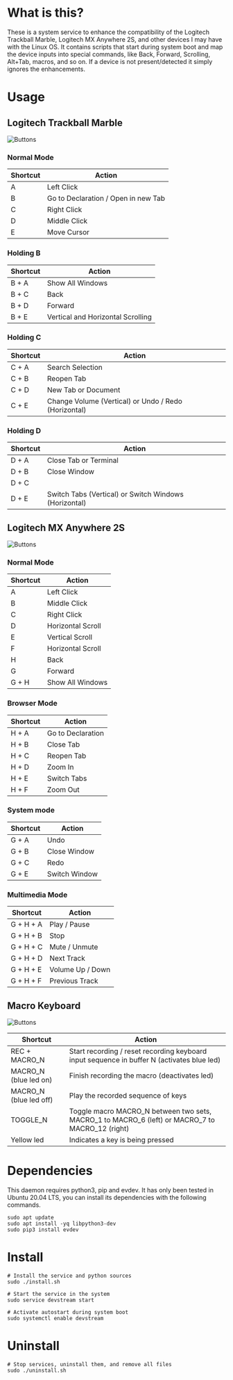# What is this?

These is a system service to enhance the compatibility of the Logitech Trackball Marble, Logitech MX Anywhere 2S, and other devices I may have with the Linux OS. It contains scripts that start during system boot and map the device inputs into special commands, like Back, Forward, Scrolling, Alt+Tab, macros, and so on. If a device is not present/detected it simply ignores the enhancements.

# Usage

## Logitech Trackball Marble

![Buttons](images/keys_marble.png)

### Normal Mode

| Shortcut | Action                              |
| -------- | ----------------------------------- |
| A        | Left Click                          |
| B        | Go to Declaration / Open in new Tab |
| C        | Right Click                         |
| D        | Middle Click                        |
| E        | Move Cursor                         |

### Holding B

| Shortcut | Action                            |
| -------- | --------------------------------- |
| B + A    | Show All Windows                  |
| B + C    | Back                              |
| B + D    | Forward                           |
| B + E    | Vertical and Horizontal Scrolling |

### Holding C

| Shortcut | Action                                               |
| -------- | ---------------------------------------------------- |
| C + A    | Search Selection                                     |
| C + B    | Reopen Tab                                           |
| C + D    | New Tab or Document                                  |
| C + E    | Change Volume (Vertical) or Undo / Redo (Horizontal) |

### Holding D

| Shortcut | Action                                                |
| -------- | ----------------------------------------------------- |
| D + A    | Close Tab or Terminal                                 |
| D + B    | Close Window                                          |
| D + C    |                                                       |
| D + E    | Switch Tabs (Vertical) or Switch Windows (Horizontal) |

## Logitech MX Anywhere 2S

![Buttons](images/keys_mx2s.png)

### Normal Mode

| Shortcut | Action            |
| -------- | ----------------- |
| A        | Left Click        |
| B        | Middle Click      |
| C        | Right Click       |
| D        | Horizontal Scroll |
| E        | Vertical Scroll   |
| F        | Horizontal Scroll |
| H        | Back              |
| G        | Forward           |
| G + H    | Show All Windows  |

### Browser Mode

| Shortcut | Action            |
| -------- | ----------------- |
| H + A    | Go to Declaration |
| H + B    | Close Tab         |
| H + C    | Reopen Tab        |
| H + D    | Zoom In           |
| H + E    | Switch Tabs       |
| H + F    | Zoom Out          |

### System mode

| Shortcut | Action        |
| -------- | ------------- |
| G + A    | Undo          |
| G + B    | Close Window  |
| G + C    | Redo          |
| G + E    | Switch Window |

### Multimedia Mode

| Shortcut  | Action           |
| --------- | ---------------- |
| G + H + A | Play / Pause     |
| G + H + B | Stop             |
| G + H + C | Mute / Unmute    |
| G + H + D | Next Track       |
| G + H + E | Volume Up / Down |
| G + H + F | Previous Track   |

## Macro Keyboard

![Buttons](images/keys_macros.png)

| Shortcut               | Action                                                                                          |
| ---------------------- | ----------------------------------------------------------------------------------------------- |
| REC + MACRO_N          | Start recording / reset recording keyboard input sequence in buffer N (activates blue led)      |
| MACRO_N (blue led on)  | Finish recording the macro (deactivates led)                                                    |
| MACRO_N (blue led off) | Play the recorded sequence of keys                                                              |
| TOGGLE_N               | Toggle macro MACRO_N between two sets, MACRO_1 to MACRO_6 (left) or MACRO_7 to MACRO_12 (right) |
| Yellow led             | Indicates a key is being pressed                                                                |

# Dependencies

This daemon requires python3, pip and evdev. It has only been tested in Ubuntu 20.04 LTS, you can install its dependencies with the following commands.

```shell
sudo apt update
sudo apt install -yq libpython3-dev
sudo pip3 install evdev
```

# Install

```shell
# Install the service and python sources
sudo ./install.sh

# Start the service in the system
sudo service devstream start

# Activate autostart during system boot
sudo systemctl enable devstream
```

# Uninstall

```shell
# Stop services, uninstall them, and remove all files
sudo ./uninstall.sh
```
